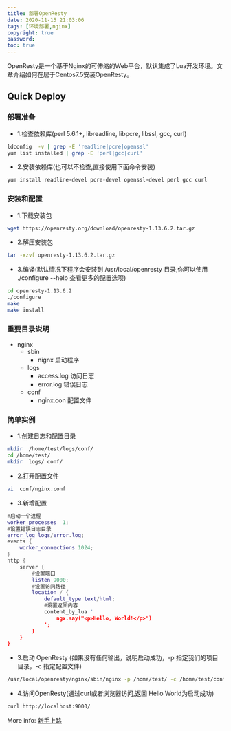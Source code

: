 ```yaml
---
title: 部署OpenResty
date: 2020-11-15 21:03:06
tags: [环境部署,nginx]
copyright: true
password:
toc: true
---
```


OpenResty是一个基于Nginx的可伸缩的Web平台，默认集成了Lua开发环境。文章介绍如何在居于Centos7.5安装OpenResty。
<!--more-->
## Quick Deploy

### 部署准备
* 1.检查依赖库(perl 5.6.1+, libreadline, libpcre, libssl, gcc, curl)

```bash
ldconfig  -v | grep -E 'readline|pcre|openssl'
yum list installed | grep -E 'perl|gcc|curl'
```

* 2.安装依赖库(也可以不检查,直接使用下面命令安装)

```bash
yum install readline-devel pcre-devel openssl-devel perl gcc curl
```


### 安装和配置

* 1.下载安装包

```bash
wget https://openresty.org/download/openresty-1.13.6.2.tar.gz
```

* 2.解压安装包

```bash
tar -xzvf openresty-1.13.6.2.tar.gz
```

* 3.编译(默认情况下程序会安装到 /usr/local/openresty 目录,你可以使用 ./configure --help 查看更多的配置选项)

```bash
cd openresty-1.13.6.2
./configure
make 
make install
```

### 重要目录说明

* nginx 
    - sbin
        + nignx 启动程序
    - logs
        + access.log 访问日志
        + error.log 错误日志
    - conf
        + nginx.con 配置文件

### 简单实例

* 1.创建日志和配置目录

```bash
mkdir  /home/test/logs/conf/
cd /home/test/
mkdir  logs/ conf/
```

* 2.打开配置文件

```bash
vi  conf/nginx.conf
```

* 3.新增配置

```lua
#启动一个进程
worker_processes  1; 
#设置错误日志目录
error_log logs/error.log;
events {
    worker_connections 1024;
}
http {
    server {
        #设置端口
        listen 9000;
        #设置访问路径
        location / {
            default_type text/html;
            #设置返回内容
            content_by_lua '
                ngx.say("<p>Hello, World!</p>")
            ';
        }
    }
}
```

* 3.启动 OpenResty (如果没有任何输出，说明启动成功，-p 指定我们的项目目录，-c 指定配置文件)

```bash
/usr/local/openresty/nginx/sbin/nginx -p /home/test/ -c /home/test/conf/nginx.conf
```

* 4.访问OpenResty(通过curl或者浏览器访问,返回 Hello World为启动成功)

```bash
curl http://localhost:9000/
```

More info: [新手上路](https://openresty.org/cn/installation.html)
